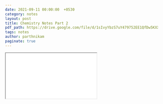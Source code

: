 ```yaml
---
date: 2021-09-11 00:00:00  +0530
category: notes
layout: post
title: Chemistry Notes Part 2
pdf_path: https://drive.google.com/file/d/1sIvyYbzS7uY479752EE1QfDw5KXXQjha/preview?usp=sharing
tags: notes
author: parthnikam
paginate: true
---
```


<iframe class="embed-pdf" src="{{ page.pdf_path }}#toolbar=0" seamless="seamless" scrolling="no" style="overflow:hidden"></iframe>
